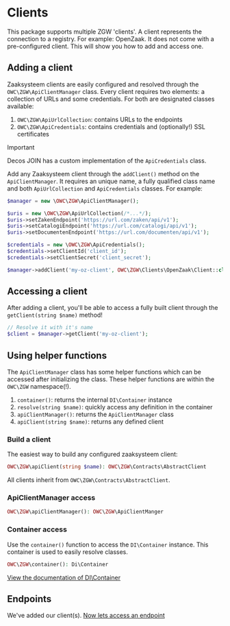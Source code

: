 # Clients

This package supports multiple ZGW 'clients'. A client represents the connection to a registry. For example: OpenZaak. It does not come with a pre-configured client. This will show you how to add and access one.

## Adding a client

Zaaksysteem clients are easily configured and resolved through the `OWC\ZGW\ApiClientManager` class. Every client requires two elements: a collection of URLs and some credentials. For both are designated classes available:

1. `OWC\ZGW\ApiUrlCollection`: contains URLs to the endpoints
2. `OWC\ZGW\ApiCredentials`: contains credentials and (optionally!) SSL certificates

> [!IMPORTANT]
> Decos JOIN has a custom implementation of the `ApiCredentials` class.

Add any Zaaksysteem client through the `addClient()` method on the `ApiClientManager`. It requires an unique name, a fully qualified class name and both `ApiUrlCollection` and `ApiCredentials` classes. For example:

```php
$manager = new \OWC\ZGW\ApiClientManager();

$uris = new \OWC\ZGW\ApiUrlCollection(/*...*/);
$uris->setZakenEndpoint('https://url.com/zaken/api/v1');
$uris->setCatalogiEndpoint('https://url.com/catalogi/api/v1');
$uris->setDocumentenEndpoint('https://url.com/documenten/api/v1');

$credentials = new \OWC\ZGW\ApiCredentials();
$credentials->setClientId('client_id');
$credentials->setClientSecret('client_secret');

$manager->addClient('my-oz-client', OWC\ZGW\Clients\OpenZaak\Client::class, $credentials, $uris);
```

## Accessing a client
After adding a client, you'll be able to access a fully built client through the `getClient(string $name)` method!

```php
// Resolve it with it's name
$client = $manager->getClient('my-oz-client');
```

## Using helper functions
The `ApiClientManager` class has some helper functions which can be accessed after initializing the class. These helper functions are within the `OWC\ZGW` namespace(!).

1. `container()`: returns the internal `DI\Container` instance
2. `resolve(string $name)`: quickly access any definition in the container
3. `apiClientManager()`: returns the `ApiClientManager` class
4. `apiClient(string $name)`: returns any defined client

### Build a client
The easiest way to build any configured zaaksysteem client:

```php
OWC\ZGW\apiClient(string $name): OWC\ZGW\Contracts\AbstractClient
```

All clients inherit from `OWC\ZGW\Contracts\AbstractClient`. 

### ApiClientManager access

```php
OWC\ZGW\apiClientManager(): OWC\ZGW\ApiClientManger
```

### Container access

Use the `container()` function to access the `DI\Container` instance. This container is used to easily resolve classes. 

```php
OWC\ZGW\container(): Di\Container
```

[View the documentation of DI\Container](https://php-di.org/doc/container.html)

## Endpoints

We've added our client(s). [Now lets access an endpoint](docs/endpoints.md)